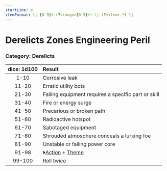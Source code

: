 ```yaml
---
startLine: 4
itemFormat: \| [0-9]+-(?<range>[0-9]+) \| (?<item>.*) \|
---
```

# Derelicts Zones Engineering Peril
### Category: Derelicts

| dice: 1d100 | Result |
|:----:|:-------|
| 1-10 | Corrosive leak |
| 11-20 | Erratic utility bots |
| 21-30 | Failing equipment requires a specific part or skill |
| 31-40 | Fire or energy surge |
| 41-50 | Precarious or broken path |
| 51-60 | Radioactive hotspot |
| 61-70 | Sabotaged equipment |
| 71-80 | Shrouded atmosphere conceals a lurking foe |
| 81-90 | Unstable or failing power core |
| 91-98 | ⏵[Action](Core_Action.md) + [Theme](Core_Theme.md) |
| 99-100 | Roll twice |